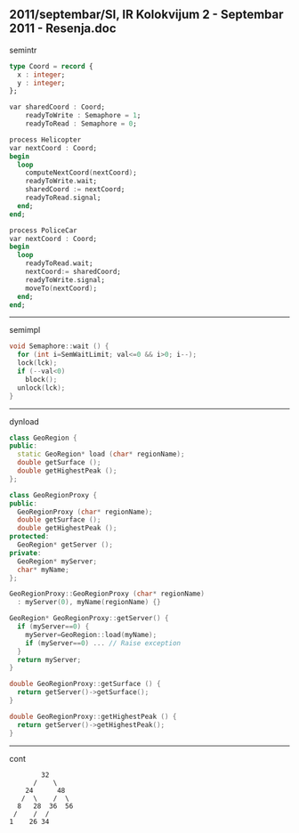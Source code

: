 2011/septembar/SI, IR Kolokvijum 2 - Septembar 2011 - Resenja.doc
--------------------------------------------------------------------------------
semintr
```ada
type Coord = record {
  x : integer;
  y : integer;
};

var sharedCoord : Coord;
    readyToWrite : Semaphore = 1;
    readyToRead : Semaphore = 0;

process Helicopter
var nextCoord : Coord;
begin
  loop
    computeNextCoord(nextCoord);
    readyToWrite.wait;
    sharedCoord := nextCoord;
    readyToRead.signal;
  end;
end;

process PoliceCar
var nextCoord : Coord;
begin
  loop
    readyToRead.wait;
    nextCoord:= sharedCoord;
    readyToWrite.signal;
    moveTo(nextCoord);
  end;
end;
```

--------------------------------------------------------------------------------
semimpl

```cpp
void Semaphore::wait () {
  for (int i=SemWaitLimit; val<=0 && i>0; i--);
  lock(lck);
  if (--val<0)
    block();
  unlock(lck);
}
```

--------------------------------------------------------------------------------
dynload
```cpp
class GeoRegion {
public:
  static GeoRegion* load (char* regionName);
  double getSurface ();
  double getHighestPeak ();
};

class GeoRegionProxy {
public:
  GeoRegionProxy (char* regionName);
  double getSurface ();
  double getHighestPeak ();
protected:
  GeoRegion* getServer ();
private:
  GeoRegion* myServer;
  char* myName;
};

GeoRegionProxy::GeoRegionProxy (char* regionName)
  : myServer(0), myName(regionName) {}

GeoRegion* GeoRegionProxy::getServer() {
  if (myServer==0) {
    myServer=GeoRegion::load(myName);
    if (myServer==0) ... // Raise exception
  }
  return myServer;
}

double GeoRegionProxy::getSurface () {
  return getServer()->getSurface();
}

double GeoRegionProxy::getHighestPeak () {
  return getServer()->getHighestPeak();
}
```

--------------------------------------------------------------------------------
cont
```
        32
      /    \
    24      48
   /  \    /  \
  8   28  36  56
 /    /  /
1    26 34
```
